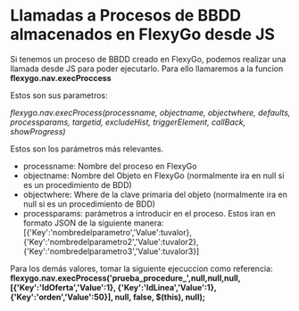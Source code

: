 # Llamadas a Procesos de BBDD almacenados en FlexyGo desde JS
Si tenemos un proceso de BBDD creado en FlexyGo, podemos realizar una llamada desde JS para poder ejecutarlo. Para ello llamaremos a la funcion **flexygo.nav.execProccess**


Estos son sus parametros: 

*flexygo.nav.execProcess(processname, objectname, objectwhere, defaults, processparams, targetid, excludeHist, triggerElement, callBack, showProgress)*


Estos son los parámetros más relevantes.
+ processname: Nombre del proceso en FlexyGo
+ objectname: Nombre del Objeto en FlexyGo (normalmente ira en null si es un procedimiento de BDD)
+ objectwhere: Where de la clave primaria del objeto (normalmente ira en null si es un procedimiento de BDD)
+ processparams: parámetros a introducir en el proceso. Estos iran en formato JSON de la siguiente manera:
[{'Key':'nombredelparametro','Value':tuvalor}, {'Key':'nombredelparametro2','Value':tuvalor2},{'Key':'nombredelparametro3','Value':tuvalor3}]

Para los demás valores, tomar la siguiente ejecuccion como referencia:
**flexygo.nav.execProcess('prueba_procedure_',null,null,null,[{'Key':'IdOferta','Value':1}, {'Key':'IdLinea','Value':1},{'Key':'orden','Value':50}], null, false, $(this), null);**
